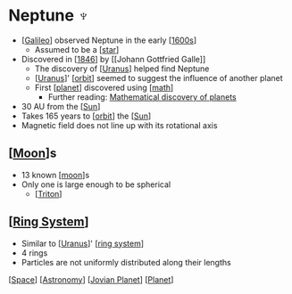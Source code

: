 # Neptune ♆

- [[Galileo]] observed Neptune in the early [[1600s]]
  - Assumed to be a [[star]]
- Discovered in [[1846]] by [[Johann Gottfried Galle]]
  - The discovery of [[Uranus]] helped find Neptune
  - [[Uranus]]' [[orbit]] seemed to suggest the influence of another planet
  - First [[planet]] discovered using [[math]]
    - Further reading: [Mathematical discovery of planets](https://mathshistory.st-andrews.ac.uk/HistTopics/Neptune_and_Pluto/)
- 30 AU from the [[Sun]]
- Takes 165 years to [[orbit]] the [[Sun]]
- Magnetic field does not line up with its rotational axis

## [[Moon]]s

- 13 known [[moon]]s
- Only one is large enough to be spherical
  - [[Triton]]

## [[Ring System]]

- Similar to [[Uranus]]' [[ring system]]
- 4 rings
- Particles are not uniformly distributed along their lengths

[[Space]] [[Astronomy]] [[Jovian Planet]] [[Planet]]

[//begin]: # "Autogenerated link references for markdown compatibility"
[Galileo]: galileo "Galileo"
[1600s]: 1600s "1600s"
[star]: star "Star"
[1846]: 1846 "1846"
[Uranus]: uranus "Uranus ⛢"
[orbit]: orbit "Orbit"
[planet]: planet "Planet"
[math]: math "Math"
[Sun]: sun "Sun"
[Moon]: moon "Moon"
[moon]: moon "Moon"
[Triton]: triton "Triton"
[Ring System]: ring-system "Ring System"
[ring system]: ring-system "Ring System"
[Space]: space "Space"
[Astronomy]: astronomy "Astronomy"
[Jovian Planet]: jovian-planet "Jovian Planet"
[Planet]: planet "Planet"
[//end]: # "Autogenerated link references"
